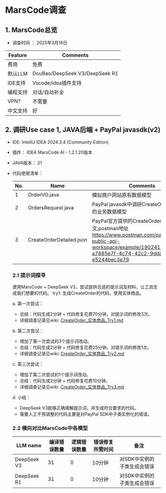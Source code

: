 # MarsCode调查

## 1. MarsCode总览

* 调查时间 ： 2025年3月18日

 | Feature  | Comments |
 | -------- | -------- |
 | 费用     | 免费 |
 | 默认LLM  | DouBao/DeepSeek V3/DeepSeek R1 |
 | IDE支持  | Vscode/idea插件支持 |
 | 编程支持  | 对话/自动补全   |
 | VPN?     | 不需要     |
 | 中文支持  | 好        |  

## 2. 调研Use case 1, JAVA后端 + PayPal javasdk(v2)

* IDE: IntelliJ IDEA 2024.3.4 (Community Edition)
* 插件： IDEA MarsCode AI - 1.2.1.20版本
* JAVA版本： 21
* 代码使用清单：

  | No.  | Name     | Comments |
  | ---- | -------- | -------- |
  | 1    | OrderVO.java | 模拟商户网站原有数据模型 |
  | 2    | OrdersRequest.java | PayPal javasdk中调研CreateOrder接口使用的业务数据模型 |
  | 3    | CreateOrderDetailed.json | PayPal官方提供的CreateOrder示例报文,postman地址<https://www.postman.com/paypal/paypal-public-api-workspace/example/19024122-a7885e7f-4c74-42c2-9dda-e5244bec3e79> |

  ### 2.1 提示词探寻

  使用MarsCode + DeepSeek V3，尝试提供合适的提示词及材料，让工具生成我们想要的代码。
  try1: 生成CreateOrder的代码，使用实体商品。


  a. 第一次尝试：
  * 总结：代码生成2分钟 + 代码修复花费70分钟。对提示词的修改3次。
  * 详细调查记录见wiki:   [CreateOrder_实体商品_Try1.md](./CreateOrder_实体商品_Try1.md)

  b. 第二次尝试：
  * 增加了第一次尝试的3个提示词改动。
  * 总结：代码生成2分钟 + 代码修复花费25分钟。对提示词的修改1次。
  * 详细调查记录见wiki:   [CreateOrder_实体商品_Try2.md](./CreateOrder_实体商品_Try2.md)
  
  c. 第三次尝试：
  * 增加了第二次尝试的1个提示词改动。
  * 总结：代码生成2分钟 + 代码修复花费10分钟。
  * 详细调查记录见wiki:   [CreateOrder_实体商品_Try3.md](./CreateOrder_实体商品_Try3.md)

  d. 小结：
  * DeepSeek V3能够正确理解提示词，并生成符合要求的代码。
  * 需要人工干预调整的代码主要是对PayPal SDK中子类实例化的错误。

  ### 2.2 横向对比MarsCode中各模型
  
  | LLM name    | 编译错误数量 | 逻辑错误数量 | 错误修复所需时间 | 备注              |  
  | ----------- | ----------- | ----------- | --------------- | ----------------- | 
  | DeepSeek V3 | 31          | 0           | 10分钟          | 对SDK中实例的子类生成会错误 |
  | DeepSeek R1 | 31          | 0           | 10分钟          | 对SDK中实例的子类生成会错误 |